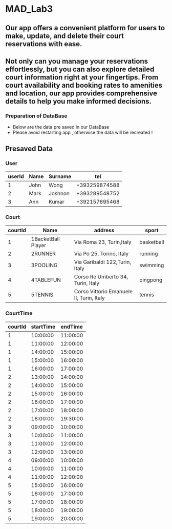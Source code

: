 # MAD_Lab3

## Our app offers a convenient platform for users to make, update, and delete their court reservations with ease. 
## Not only can you manage your reservations effortlessly, but you can also explore detailed court information right at your fingertips. From court availability and booking rates to amenities and location, our app provides comprehensive details to help you make informed decisions.


### Preparation of DataBase
- Below are the data pre saved in our DataBase
- Please avoid restarting app , otherwise the data will be recreated !

## Presaved Data
### User
|userId|Name|Surname|tel|
|---|---|--|--|
|1|John|Wong|+393259874588|
|2|Mark|Joshnon|+393289548752|
|3|Ann|Kumar|+392157895468|

### Court
|courtId|Name|address|sport|
|---|---|--|--|
|1|1BacketBall Player|Via Roma 23, Turin,Italy|basketball|
|2|2RUNNER|Via Po 25, Torino, Italy|running|
|3|3POOLING|Via Garibaldi 122,Turin, Italy|swimming|
|4|4TABLEFUN|Corso Re Umberto 34, Turin, Italy|pingpong|
|5|5TENNIS|Corso Vittorio Emanuele II, Turin, Italy|tennis|

### CourtTime
|courtId|startTime|endTime|
|---|--|--|
|1|10:00:00|11:00:00|
|1|11:00:00|12:00:00|
|1|14:00:00|15:00:00|
|1|15:00:00|16:00:00|
|1|16:00:00|17:00:00|
|2|13:00:00|14:00:00|
|2|14:00:00|15:00:00|
|2|15:00:00|16:00:00|
|2|16:00:00|17:00:00|
|2|17:00:00|18:00:00|
|2|18:00:00|19:30:00|
|3|09:00:00|10:00:00|
|3|10:00:00|11:00:00|
|3|11:00:00|12:00:00|
|3|12:00:00|13:00:00|
|4|09:00:00|10:00:00|
|4|10:00:00|11:00:00|
|4|11:00:00|12:00:00|
|5|15:00:00|16:00:00|
|5|16:00:00|17:00:00|
|5|17:00:00|18:00:00|
|5|18:00:00|19:00:00|
|5|19:00:00|20:00:00|


